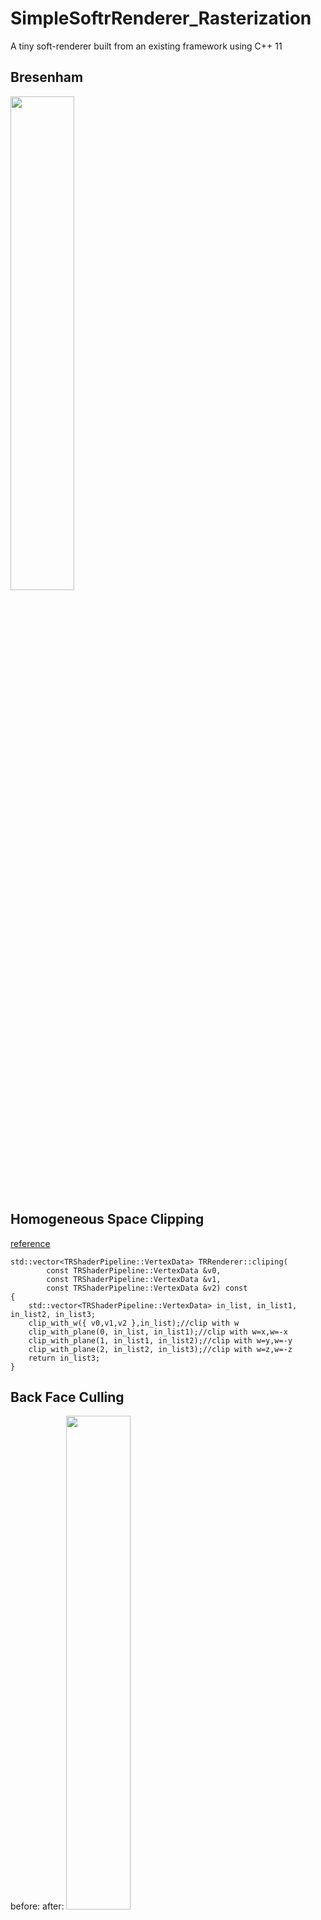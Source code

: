 # SimpleSoftrRenderer_Rasterization
A tiny soft-renderer built from an existing  framework using C++ 11

## Bresenham
<img src="https://github.com/laceyliao/SimpleSoftrRenderer_Rasterization/tree/master/images/Bresenham.PNG" width=45%>

## Homogeneous Space Clipping
[reference](https://zhuanlan.zhihu.com/p/162190576)
```
std::vector<TRShaderPipeline::VertexData> TRRenderer::cliping(
		const TRShaderPipeline::VertexData &v0,
		const TRShaderPipeline::VertexData &v1,
		const TRShaderPipeline::VertexData &v2) const
{
    std::vector<TRShaderPipeline::VertexData> in_list, in_list1, in_list2, in_list3;
    clip_with_w({ v0,v1,v2 },in_list);//clip with w
    clip_with_plane(0, in_list, in_list1);//clip with w=x,w=-x
    clip_with_plane(1, in_list1, in_list2);//clip with w=y,w=-y
    clip_with_plane(2, in_list2, in_list3);//clip with w=z,w=-z
	return in_list3;
}
```

## Back Face Culling
before:                                                                         after:
<img src="https://github.com/laceyliao/SimpleSoftrRenderer_Rasterization/tree/master/images/noculledfaces.PNG" width=45%>  <img src="https://github.com/laceyliao/SimpleSoftrRenderer_Rasterization/tree/master/images/culledfaces.PNG" width=45%>  

## Triangle filling based on Edge-function with 4$\times$MSAA
<img src="https://github.com/laceyliao/SimpleSoftrRenderer_Rasterization/tree/master/imagesrasterizeMSAA.PNG" width=45%>

## Results
<img src="image/rasterizationMSAA.gif" width=60%>
## Acknowledgements
The framework is derived from ZeusYang's [TinySoftRenderer](https://github.com/ZeusYang/TinySoftRenderer/tree/master).
